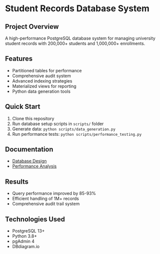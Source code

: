 # Student Records Database System

## Project Overview
A high-performance PostgreSQL database system for managing university student records with 200,000+ students and 1,000,000+ enrollments.

## Features
- Partitioned tables for performance
- Comprehensive audit system
- Advanced indexing strategies
- Materialized views for reporting
- Python data generation tools

## Quick Start
1. Clone this repository
2. Run database setup scripts in `scripts/` folder
3. Generate data: `python scripts/data_generation.py`
4. Run performance tests: `python scripts/performance_testing.py`

## Documentation
- [Database Design](documentation/database_design.md)
- [Performance Analysis](documentation/performance_analysis.md)

## Results
- Query performance improved by 85-93%
- Efficient handling of 1M+ records
- Comprehensive audit trail system

## Technologies Used
- PostgreSQL 13+
- Python 3.8+
- pgAdmin 4
- DBdiagram.io